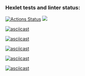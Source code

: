 ### Hexlet tests and linter status:

[![Actions Status](https://github.com/immortal-p/frontend-project-44/actions/workflows/hexlet-check.yml/badge.svg)](https://github.com/immortal-p/frontend-project-44/actions)
<a href="https://codeclimate.com/github/immortal-p/frontend-project-44/maintainability">
<img src="https://api.codeclimate.com/v1/badges/07d43a68e7d0fd3eca48/maintainability" /></a>

[![asciicast](https://asciinema.org/a/BcYBklc3C9RnAQIE2Ec7SJNOy.svg)](https://asciinema.org/a/BcYBklc3C9RnAQIE2Ec7SJNOy)

[![asciicast](https://asciinema.org/a/BSaRFjw8II4V273uP3dcaEynD.svg)](https://asciinema.org/a/BSaRFjw8II4V273uP3dcaEynD)

[![asciicast](https://asciinema.org/a/GXEHmqeedlvho2tm2xgz56ZwM.svg)](https://asciinema.org/a/GXEHmqeedlvho2tm2xgz56ZwM)

[![asciicast](https://asciinema.org/a/GrDlbUgmR4vNlY7lyttejJygn.svg)](https://asciinema.org/a/GrDlbUgmR4vNlY7lyttejJygn)

[![asciicast](https://asciinema.org/a/bqJqhODTfL6WD79ClKPddxli2.svg)](https://asciinema.org/a/bqJqhODTfL6WD79ClKPddxli2)

